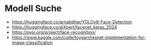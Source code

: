 # Modell Suche

- https://huggingface.co/arnabdhar/YOLOv8-Face-Detection
- https://huggingface.co/aiXpert/facenet_keras_2024
- https://pypi.org/project/face-recognition/
- https://www.kaggle.com/code/toygarr/resnet-implementation-for-image-classification
